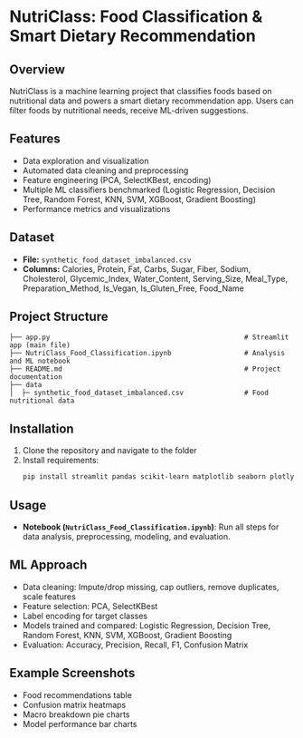 # NutriClass: Food Classification & Smart Dietary Recommendation

## Overview
NutriClass is a machine learning project that classifies foods based on nutritional data and powers a smart dietary recommendation app. Users can filter foods by nutritional needs, receive ML-driven suggestions.

## Features
- Data exploration and visualization
- Automated data cleaning and preprocessing
- Feature engineering (PCA, SelectKBest, encoding)
- Multiple ML classifiers benchmarked (Logistic Regression, Decision Tree, Random Forest, KNN, SVM, XGBoost, Gradient Boosting)
- Performance metrics and visualizations



## Dataset
- **File:** `synthetic_food_dataset_imbalanced.csv`
- **Columns:** Calories, Protein, Fat, Carbs, Sugar, Fiber, Sodium, Cholesterol, Glycemic_Index, Water_Content, Serving_Size, Meal_Type, Preparation_Method, Is_Vegan, Is_Gluten_Free, Food_Name

## Project Structure
```
├── app.py                                                # Streamlit app (main file)
├── NutriClass_Food_Classification.ipynb                  # Analysis and ML notebook
├── README.md                                             # Project documentation
├── data
│  ├─ synthetic_food_dataset_imbalanced.csv               # Food nutritional data
```

## Installation

1. Clone the repository and navigate to the folder
2. Install requirements:
   ```sh
   pip install streamlit pandas scikit-learn matplotlib seaborn plotly xgboost
   ```

## Usage

- **Notebook (`NutriClass_Food_Classification.ipynb`)**: Run all steps for data analysis, preprocessing, modeling, and evaluation.

## ML Approach

- Data cleaning: Impute/drop missing, cap outliers, remove duplicates, scale features
- Feature selection: PCA, SelectKBest
- Label encoding for target classes
- Models trained and compared: Logistic Regression, Decision Tree, Random Forest, KNN, SVM, XGBoost, Gradient Boosting
- Evaluation: Accuracy, Precision, Recall, F1, Confusion Matrix

## Example Screenshots

- Food recommendations table
- Confusion matrix heatmaps
- Macro breakdown pie charts
- Model performance bar charts
